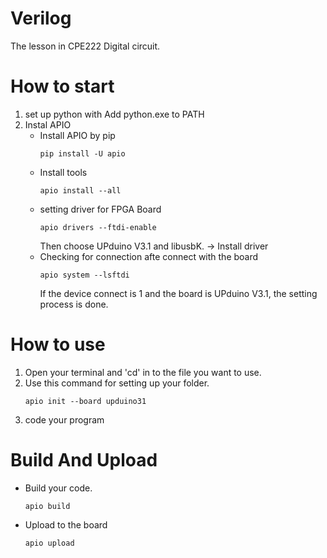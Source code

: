 # Verilog
The lesson in CPE222 Digital circuit.

# How to start
1. set up python with Add python.exe to PATH
2. Instal APIO
    * Install APIO by pip
      ```
      pip install -U apio
      ```
    * Install tools 
      ```
      apio install --all
      ```
    * setting driver for FPGA Board
      ```
      apio drivers --ftdi-enable
      ```
      Then choose UPduino V3.1 and libusbK. -> Install driver
    * Checking for connection afte connect with the board
      ```
      apio system --lsftdi
      ```
      If the device connect is 1 and the board is UPduino V3.1, the setting process is done.
# How to use
1. Open your terminal and 'cd' in to the file you want to use.
2. Use this command for setting up your folder.
    ```
    apio init --board upduino31
    ```
3. code your program
# Build And Upload
* Build your code.
    ```
    apio build
    ```
* Upload to the board
    ```
    apio upload
    ```

